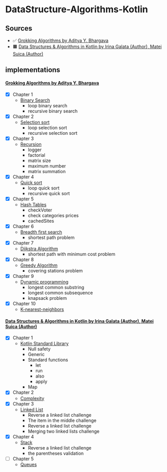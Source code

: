# DataStructure-Algorithms-Kotlin
## Sources
- :white_check_mark: [Grokking Algorithms by Aditya Y. Bhargava](https://www.amazon.com/Grokking-Algorithms-illustrated-programmers-curious/dp/1617292230)
- :orange_square: [Data Structures & Algorithms in Kotlin by Irina Galata (Author), Matei Suica (Author)](https://www.amazon.com/Data-Structures-Algorithms-Kotlin-First/dp/1942878915)

## implementations
#### [Grokking Algorithms by Aditya Y. Bhargava](https://www.amazon.com/Grokking-Algorithms-illustrated-programmers-curious/dp/1617292230)
- [x] Chapter 1 
    - [Binary Search](src/main/grokking_al_book/chapter_1/BinarySearch.kt)
       - loop binary search
       - recursive binary search
- [x] Chapter 2
    - [Selection sort](src/main/grokking_al_book/chapter_2/SelectionSort.kt)
       - loop selection sort
       - recursive selection sort
- [x] Chapter 3
    - [Recursion](src/main/grokking_al_book/chapter_3/Recursion.kt)
       - logger
       - factorial
       - matrix size
       - maximum number
       - matrix summation
- [x] Chapter 4
    - [Quick sort](src/main/grokking_al_book/chapter_4/QuickSort.kt)
       - loop quick sort
       - recursive quick sort
- [x] Chapter 5
    - [Hash Tables](src/main/grokking_al_book/chapter_5/HashTables.kt)
       - checkVoter
       - check categories prices
       - cachedSites
- [x] Chapter 6
    - [Breadth first search](src/main/grokking_al_book/chapter_6/Breadth-first-search.kt)
       - shortest path problem
- [x] Chapter 7
    - [Dijkstra Algorithm](src/main/grokking_al_book/chapter_7/Dijkstra-Algorithm.kt) 
       - shortest path with minimum cost problem
- [x] Chapter 8
    - [Greedy Algorithm](src/main/grokking_al_book/chapter_8/Greedy-Algorithm.kt)
       - covering stations problem
- [x] Chapter 9
    - [Dynamic programming](src/main/grokking_al_book/chapter_9/Dynamic-Programming.kt)
      - longest common substring
      - longest common subsequence
      - knapsack problem
- [x] Chapter 10
     - [K-nearest-neighbors](src/main/grokking_al_book/chapter_10/K-nearest-neighbors.kt)

#### [Data Structures & Algorithms in Kotlin by Irina Galata (Author), Matei Suica (Author)](https://www.amazon.com/Data-Structures-Algorithms-Kotlin-First/dp/1942878915)
- [x] Chapter 1
    - [Kotlin Standard Library](src/main/data_Structures_algorithms_in_kotlin_book/ch1_01_kotlin_and_kotlin_standard_library)
      - Null safety
      - Generic
      - Standard functions
        - let
        - run
        - also
        - apply
      - Map
- [x] Chapter 2
    - [Complexity](src/main/data_Structures_algorithms_in_kotlin_book/ch2_02_Complexity)
- [x] Chapter 3
    - [Linked List](src/main/data_Structures_algorithms_in_kotlin_book/ch3_03_Linked_List)
      - Reverse a linked list challenge
      - The item in the middle challenge
      - Reverse a linked list challenge
      - Merging two linked lists challenge
- [x] Chapter 4
    - [Stack](src/main/data_Structures_algorithms_in_kotlin_book/ch4_04_Stack)
      - Reverse a linked list challenge
      - the parentheses validation
- [ ] Chapter 5
    - [Queues](src/main/data_Structures_algorithms_in_kotlin_book/ch5_05_Queues)


              